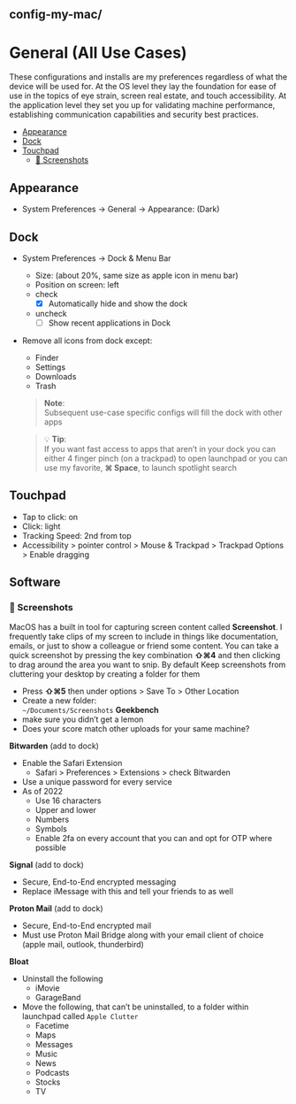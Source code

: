 ## config-my-mac/ <!-- omit in toc -->
# General (All Use Cases) <!-- omit in toc -->

These configurations and installs are my preferences regardless of what the device will be used for. At the OS level they lay the foundation for ease of use in the topics of eye strain, screen real estate, and touch accessibility. At the application level they set you up for validating machine performance, establishing communication capabilities and security best practices.

- [Appearance](#appearance)
- [Dock](#dock)
- [Touchpad](#touchpad)
  - [📸 Screenshots](#-screenshots)

## Appearance
  - System Preferences -> General -> Appearance: (Dark)

## Dock
  - System Preferences -> Dock & Menu Bar
    - Size: (about 20%, same size as apple icon in menu bar)
    - Position on screen: left
    - check
      - [x] Automatically hide and show the dock
    - uncheck
      - [ ] Show recent applications in Dock
  - Remove all icons from dock except:
    - Finder
    - Settings
    - Downloads
    - Trash  
    > **Note**:  
    > Subsequent use-case specific configs will fill the dock with other apps

    > 💡 **Tip**:  
    > If you want fast access to apps that aren’t in your dock you can either 4 finger pinch (on a trackpad) to open launchpad or you can use my favorite, **⌘ Space**, to launch spotlight search

## Touchpad
  - Tap to click: on
  - Click: light
  - Tracking Speed: 2nd from top
  - Accessibility > pointer control > Mouse & Trackpad > Trackpad Options > Enable dragging


## Software <!-- omit in toc -->
### 📸 Screenshots
MacOS has a built in tool for capturing screen content called **Screenshot**. I frequently take clips of my screen to include in things like documentation, emails, or just to show a colleague or friend some content. You can take a quick screenshot by pressing the key combination **⇧⌘4** and then clicking to drag around the area you want to snip. By default Keep screenshots from cluttering your desktop by creating a folder for them
  - Press **⇧⌘5** then under options > Save To > Other Location
  - Create a new folder:  
    `~/Documents/Screenshots`
**Geekbench**
  - make sure you didn’t get a lemon
  - Does your score match other uploads for your same machine?

**Bitwarden** (add to dock)
  - Enable the Safari Extension
      - Safari > Preferences > Extensions > check Bitwarden
  - Use a unique password for every service
  - As of 2022
      - Use 16 characters
      - Upper and lower
      - Numbers
      - Symbols
      - Enable 2fa on every account that you can and opt for OTP where possible

**Signal** (add to dock)
  - Secure, End-to-End encrypted messaging
  - Replace iMessage with this and tell your friends to as well

**Proton Mail** (add to dock)
  - Secure, End-to-End encrypted mail
  - Must use Proton Mail Bridge along with your email client of choice (apple mail, outlook, thunderbird)

**Bloat**
  - Uninstall the following
      - iMovie
      - GarageBand
  - Move the following, that can’t be uninstalled, to a folder within launchpad called `Apple Clutter`
      - Facetime
      - Maps
      - Messages
      - Music
      - News
      - Podcasts
      - Stocks
      - TV